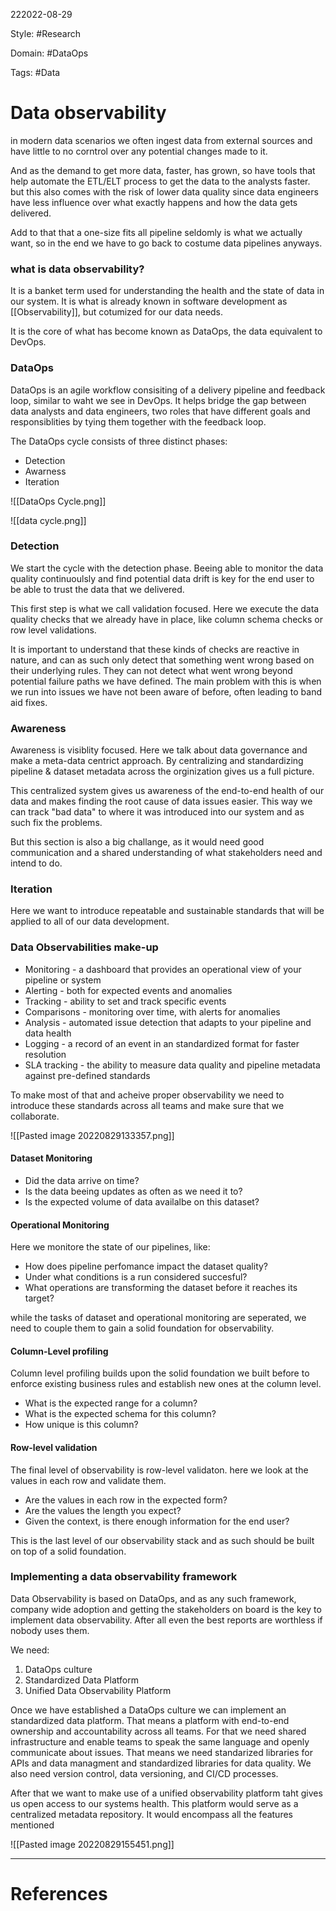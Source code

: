 222022-08-29

Style: #Research 

Domain: #DataOps

Tags: #Data 

# Data observability
in modern data scenarios we often ingest data from external sources and have little to no corntrol over any potential changes made to it.

And as the demand to get more data, faster, has grown, so have tools that help automate the ETL/ELT process to get the data to the analysts faster. but this also comes with the risk of lower data quality since data engineers have less influence over what exactly happens and how the data gets delivered.

Add to that that a one-size fits all pipeline seldomly is what we actually want, so in the end we have to go back to costume data pipelines anyways.

### what is data observability?
It is a banket term used for understanding the health and the state of data in our system. It is what is already known in software development as [[Observability]], but cotumized for our data needs.

It is the core of what has become known as DataOps, the data equivalent to DevOps.

### DataOps
DataOps is an agile workflow consisiting of a delivery pipeline and feedback loop, similar to waht we see in DevOps. It helps bridge the gap between data analysts and data engineers, two roles that have different goals and responsiblities by tying them together with the feedback loop.

The DataOps cycle consists of three distinct phases:
- Detection
- Awarness
- Iteration

![[DataOps Cycle.png]]


![[data cycle.png]]


### Detection
We start the cycle with the detection phase. Beeing able to monitor the data quality continuoulsly and find potential data drift is key for the end user to be able to trust the data that we delivered.

This first step is what we call validation focused. Here we execute the data quality checks that we already have in place, like column schema checks or row level validations.

It is important to understand that these kinds of checks are reactive in nature, and can as such only detect that something went wrong based on their underlying rules. They can not detect what went wrong beyond potential failure paths we have defined. The main problem with this is when we run into issues we have not been aware of before, often leading to band aid fixes.

### Awareness
Awareness is visiblity focused. Here we talk about data governance and make a meta-data centrict approach. By centralizing and standardizing pipeline & dataset metadata across the orginization gives us a full picture.

This centralized system gives us awareness of the end-to-end health of our data and makes finding the root cause of data issues easier. This way we can track "bad data" to where it was introduced into our system and as such fix the problems.

But this section is also a big challange, as it would need good communication and a shared understanding of what stakeholders need and intend to do.

### Iteration
Here we want to introduce repeatable and sustainable standards that will be applied to all of our data development.

### Data Observabilities make-up

- Monitoring - a dashboard that provides an operational view of your pipeline or system
- Alerting - both for expected events and anomalies
- Tracking - ability to set and track specific events
- Comparisons - monitoring over time, with alerts for anomalies
- Analysis - automated issue detection that adapts to your pipeline and data health
- Logging - a record of an event in an standardized format for faster resolution
- SLA tracking - the ability to measure data quality and pipeline metadata against pre-defined standards

To make most of that and acheive proper observability we need to introduce these standards across all teams and make sure that we collaborate.

![[Pasted image 20220829133357.png]]


#### Dataset Monitoring
- Did the data arrive on time?
- Is the data beeing updates as often as we need it to?
- Is the expected volume of data availalbe on this dataset?

#### Operational Monitoring
Here we monitore the state of our pipelines, like:

- How does pipeline perfomance impact the dataset quality?
- Under what conditions is a run considered succesful?
- What operations are transforming the dataset before it reaches its target?

while the tasks of dataset and operational monitoring are seperated, we need to couple them to gain a solid foundation for observability.

#### Column-Level profiling

Column level profiling builds upon the solid foundation we built before to enforce existing business rules and establish new ones at the column level.

- What is the expected range for a column?
- What is the expected schema for this column?
- How unique is this column?

#### Row-level validation
The final level of observability is row-level validaton. here we look at the values in each row and validate them.
- Are the values in each row in the expected form?
- Are the values the length you expect?
- Given the context, is there enough information for the end user?

This is the last level of our observability stack and as such should be built on top of a solid foundation.

### Implementing a data observability framework

Data Observability is based on DataOps, and as any such framework, company wide adoption and getting the stakeholders on board is the key to implement data observability. After all even the best reports are worthless if nobody uses them.

We need:
1. DataOps culture
2. Standardized Data Platform
3. Unified Data Observability Platform

Once we have established a DataOps culture we can implement an standardized data platform. That means a platform with end-to-end ownership and accountability across all teams. For that we need shared infrastructure and enable teams to speak the same language and openly communicate about issues. That means we need standarized libraries for APIs and data managment and standardized libraries for data quality. We also need version control, data versioning, and CI/CD processes.

After that we want to make use of a unified observability platform taht gives us open access to our systems health. This platform would serve as a centralized metadata repository. It would encompass all the features mentioned 

![[Pasted image 20220829155451.png]]



___
# References
